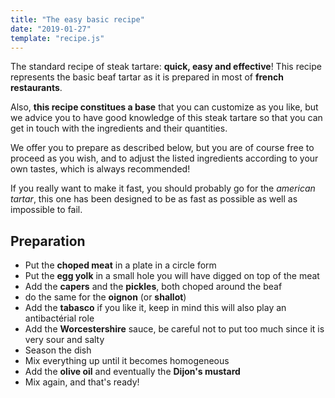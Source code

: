```yaml
---
title: "The easy basic recipe"
date: "2019-01-27"
template: "recipe.js"
---
```



The standard recipe of steak tartare: **quick, easy and effective**!
This recipe represents the basic beaf tartar as it is prepared in most of **french restaurants**.

Also, **this recipe constitues a base** that you can customize as you like, but we advice you to have good knowledge of this steak tartare so that you can get in touch with the ingredients and their quantities.

We offer you to prepare as described below, but you are of course free to proceed as you wish, and to adjust the listed ingredients according to your own tastes, which is always recommended!

If you really want to make it fast, you should probably go for the _american tartar_, this one has been designed to be as fast as possible as well as impossible to fail.


## Preparation
- Put the **choped meat** in a plate in a circle form
- Put the **egg yolk** in a small hole you will have digged on top of the meat
- Add the **capers** and the **pickles**, both choped around the beaf
- do the same for the **oignon** (or **shallot**)
- Add the **tabasco** if you like it, keep in mind this will also play an antibactérial role
- Add the **Worcestershire** sauce, be careful not to put too much since it is very sour and salty
- Season the dish
- Mix everything up until it becomes homogeneous
- Add the **olive oil** and eventually the **Dijon's mustard**
- Mix again, and that's ready!

